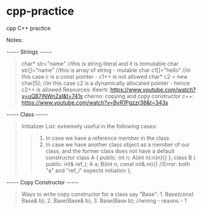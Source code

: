 # cpp-practice
cpp C++ practice

Notes:

-----  Strings  -----
> char* str="name"    //this is string literal and it is immutable
  char str[]="name"  //this is array of string - mutable
> char c1[]="hello" //in this case c is a const pointer - c1++ is not allowed
  char* c2 = new char[5]; //in this case c2 is a dynamically allocated pointer - hence c2++ is allowed
> Resources:
	Keerti: https://www.youtube.com/watch?v=uQB7jNWnZaI&t=741s
	cherno: copying and copy constructor c++: https://www.youtube.com/watch?v=BvR1Pgzzr38&t=343s
> 

-----  Class    -----
> Initializer List: extremely useful in the following cases:
  >>  1. In case we have a reference member in the class
  >>  2. In case we have another class object as a member of our class, and the former class does not have a default constructor
      class A {
         public:
	  	   int n;
	  	   A(int n):n(n){}
	    };
  	  class B {
  		  public:
  		  int& ref_i;
  		  A a;
  		  B(int n, const int& m){} //Error: both "a" and "ref_i" expects initiation
  	  };

-----	Copy Constructor    -----
> Ways to write copy constructor for a class say "Base":
	1. Base(const Base& b);
	2. Base(Base& b);
	3. Base(Base b); //wrong - reaons - ?

